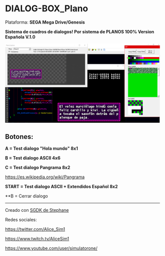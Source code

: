 # DIALOG-BOX_Plano

Plataforma: **SEGA Mega Drive/Genesis**

**Sistema de cuadros de dialogos! Por sistema de PLANOS 100% Version Española V.1.0**

![Dialogo](https://raw.githubusercontent.com/alicesim1/DIALOG-BOX_Plano/master/temp/Captura.png)

## Botones: ##

**A = Test dialogo "Hola mundo" 8x1**

**B = Test dialogo ASCII 4x6**

**C = Test dialogo Pangrama 8x2**

https://es.wikipedia.org/wiki/Pangrama

**START = Test dialogo ASCII + Extendidos Español 8x2**


**B = Cerrar dialogo

----------------------------------------------------------

Creado con [SGDK de Stephane](https://github.com/Stephane-D/SGDK)


Redes sociales:

https://twitter.com/Alice_Sim1

https://www.twitch.tv/AliceSim1

https://www.youtube.com/user/simulatorone/
